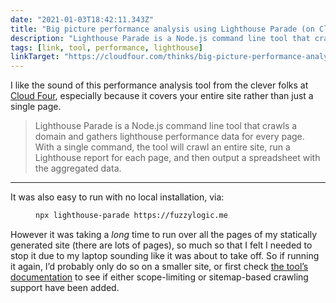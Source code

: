 ```yaml
---
date: "2021-01-03T18:42:11.343Z"
title: "Big picture performance analysis using Lighthouse Parade (on Cloud Four)"
description: "Lighthouse Parade is a Node.js command line tool that crawls a domain and gathers lighthouse performance data for every page."
tags: [link, tool, performance, lighthouse]
linkTarget: "https://cloudfour.com/thinks/big-picture-performance-analysis-using-lighthouse-parade/"
---
```

I like the sound of this performance analysis tool from the clever folks at [Cloud Four](https://cloudfour.com/), especially because it covers your entire site rather than just a single page.

> Lighthouse Parade is a Node.js command line tool that crawls a domain and gathers lighthouse performance data for every page. With a single command, the tool will crawl an entire site, run a Lighthouse report for each page, and then output a spreadsheet with the aggregated data.
---

It was also easy to run with no local installation, via:

<figure>

``` bash
npx lighthouse-parade https://fuzzylogic.me
```

</figure>

However it was taking a _long_ time to run over all the pages of my statically generated site (there are lots of pages), so much so that I felt I needed to stop it due to my laptop sounding like it was about to take off. So if running it again, I’d probably only do so on a smaller site, or first check [the tool’s documentation](https://github.com/cloudfour/lighthouse-parade) to see if either scope-limiting or sitemap-based crawling support have been added.
